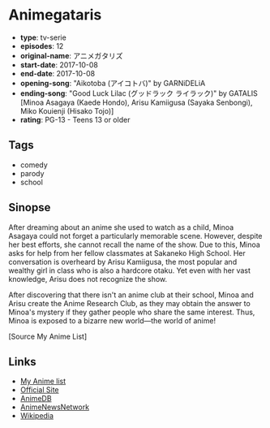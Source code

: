 # Animegataris

-   **type**: tv-serie
-   **episodes**: 12
-   **original-name**: アニメガタリズ
-   **start-date**: 2017-10-08
-   **end-date**: 2017-10-08
-   **opening-song**: "Aikotoba (アイコトバ)" by GARNiDELiA
-   **ending-song**: "Good Luck Lilac (グッドラック ライラック)" by GATALIS [Minoa Asagaya (Kaede Hondo), Arisu Kamiigusa (Sayaka Senbongi), Miko Kouienji (Hisako Tojo)]
-   **rating**: PG-13 - Teens 13 or older

## Tags

-   comedy
-   parody
-   school

## Sinopse

After dreaming about an anime she used to watch as a child, Minoa Asagaya could not forget a particularly memorable scene. However, despite her best efforts, she cannot recall the name of the show. Due to this, Minoa asks for help from her fellow classmates at Sakaneko High School. Her conversation is overheard by Arisu Kamiigusa, the most popular and wealthy girl in class who is also a hardcore otaku. Yet even with her vast knowledge, Arisu does not recognize the show.

After discovering that there isn't an anime club at their school, Minoa and Arisu create the Anime Research Club, as they may obtain the answer to Minoa's mystery if they gather people who share the same interest. Thus, Minoa is exposed to a bizarre new world—the world of anime!

[Source My Anime List]

## Links

-   [My Anime list](https://myanimelist.net/anime/35427/Animegataris)
-   [Official Site](http://animegataris.com/)
-   [AnimeDB](http://anidb.info/perl-bin/animedb.pl?show=anime&aid=13114)
-   [AnimeNewsNetwork](http://www.animenewsnetwork.com/encyclopedia/anime.php?id=19480)
-   [Wikipedia](https://en.wikipedia.org/wiki/Anime-Gatari)
